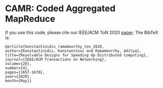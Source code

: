 # CAMR: Coded Aggregated MapReduce

If you use this code, please cite our IEEE/ACM ToN 2020 [paper](https://ieeexplore.ieee.org/document/9103948). The BibTeX is:
```
@article{konstantinidis_ramamoorthy_ton_2020,
author={Konstantinidis, Konstantinos and Ramamoorthy, Aditya},
title={Resolvable Designs for Speeding Up Distributed Computing}, 
journal={IEEE/ACM Transactions on Networking}, 
volume={28},
number={4},
pages={1657-1670},
year={2020},
month={May}}
```